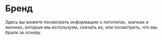 # Бренд

Здесь вы можете посмотреть информацию о логотипах, значках и иконках, которые мы используем, скачать их, или посмотреть, что мы брали за основу.
